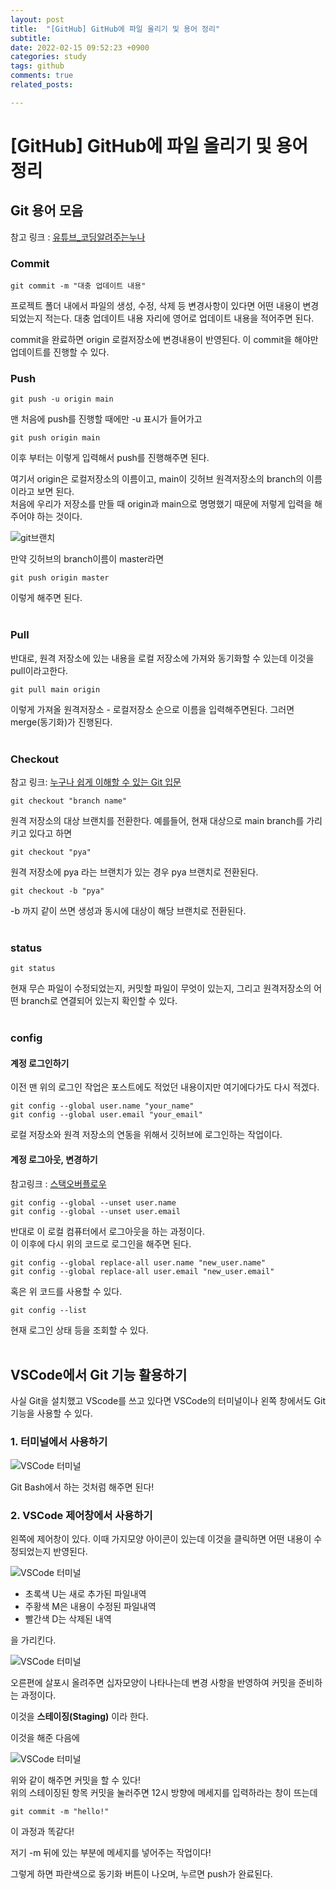 ```yaml
---
layout: post
title:  "[GitHub] GitHub에 파일 올리기 및 용어 정리"
subtitle:   
date: 2022-02-15 09:52:23 +0900
categories: study
tags: github
comments: true
related_posts:

---
```


# [GitHub] GitHub에 파일 올리기 및 용어 정리<br/>

## Git 용어 모음<br/>

참고 링크 : [유튜브_코딩알려주는누나](https://www.youtube.com/watch?v=lelVripbt2M)

### Commit<br/>

```
git commit -m "대충 업데이트 내용"
```

프로젝트 폴더 내에서 파일의 생성, 수정, 삭제 등 변경사항이 있다면 어떤 내용이 변경되었는지 적는다. 대충 업데이트 내용 자리에 영어로 업데이트 내용을 적어주면 된다.

commit을 완료하면 origin 로컬저장소에 변경내용이 반영된다.
이 commit을 해야만 업데이트를 진행할 수 있다.<br/>

### Push<br/>

```
git push -u origin main
```
맨 처음에 push를 진행할 때에만 -u 표시가 들어가고

```
git push origin main
```
이후 부터는 이렇게 입력해서 push를 진행해주면 된다.

여기서 origin은 로컬저장소의 이름이고, main이 깃허브 원격저장소의 branch의 이름이라고 보면 된다.<br/>
처음에 우리가 저장소를 만들 때 origin과 main으로 명명했기 때문에 저렇게 입력을 해주어야 하는 것이다.<br/>

![git브랜치](https://github.com/wookeykim95/wookeykim95.github.io/blob/main/assets/img/study/github/2022-02-15_github_1.jpg?raw=true)

만약 깃허브의 branch이름이 master라면

```
git push origin master
```
이렇게 해주면 된다.<br/>
<br/>


### Pull<br/>

반대로, 원격 저장소에 있는 내용을 로컬 저장소에 가져와 동기화할 수 있는데 이것을 pull이라고한다.<br/>

```
git pull main origin
```

이렇게 가져올 원격저장소 - 로컬저장소 순으로 이름을 입력해주면된다. 그러면 merge(동기화)가 진행된다.<br/>
<br/>

### Checkout<br/>

참고 링크: [누구나 쉽게 이해할 수 있는 Git 입문](https://backlog.com/git-tutorial/kr/stepup/stepup2_3.html)

```
git checkout "branch name"
```
원격 저장소의 대상 브랜치를 전환한다. 예를들어, 현재 대상으로 main branch를 가리키고 있다고 하면

```
git checkout "pya"
```
원격 저장소에 pya 라는 브랜치가 있는 경우 pya 브랜치로 전환된다.<br/>

```
git checkout -b "pya"
```
-b 까지 같이 쓰면 생성과 동시에 대상이 해당 브랜치로 전환된다.<br/>
<br/>

### status<br/>

```
git status
```
현재 무슨 파일이 수정되었는지, 커밋할 파일이 무엇이 있는지, 그리고 원격저장소의 어떤 branch로 연결되어 있는지 확인할 수 있다.<br/>
<br/>

### config<br/>

#### 계정 로그인하기<br/>

이전 맨 위의 로그인 작업은 포스트에도 적었던 내용이지만 여기에다가도 다시 적겠다.<br/>

```
git config --global user.name "your_name"
git config --global user.email "your_email"
```
로컬 저장소와 원격 저장소의 연동을 위해서 깃허브에 로그인하는 작업이다.<br/>

#### 계정 로그아웃, 변경하기<br/>

참고링크 : [스택오버플로우](https://stackoverflow.com/questions/11868447/how-can-i-remove-an-entry-in-global-configuration-with-git-config/11868676)

```
git config --global --unset user.name
git config --global --unset user.email
```
반대로 이 로컬 컴퓨터에서 로그아웃을 하는 과정이다.<br/>
이 이후에 다시 위의 코드로 로그인을 해주면 된다.<br/>

```
git config --global replace-all user.name "new_user.name"
git config --global replace-all user.email "new_user.email"
```
혹은 위 코드를 사용할 수 있다.<br/>

```
git config --list
```
현재 로그인 상태 등을 조회할 수 있다.<br/>
<br/>

## VSCode에서 Git 기능 활용하기<br/>

사실 Git을 설치했고 VScode를 쓰고 있다면 VSCode의 터미널이나 왼쪽 창에서도 Git 기능을 사용할 수 있다.<br/>

### 1. 터미널에서 사용하기

![VSCode 터미널](https://github.com/wookeykim95/wookeykim95.github.io/blob/main/assets/img/study/github/2022-02-15_github_2.jpg?raw=true)

Git Bash에서 하는 것처럼 해주면 된다!

### 2. VSCode 제어창에서 사용하기

왼쪽에 제어창이 있다. 이때 가지모양 아이콘이 있는데 이것을 클릭하면 어떤 내용이 수정되었는지 반영된다.

![VSCode 터미널](https://github.com/wookeykim95/wookeykim95.github.io/blob/main/assets/img/study/github/2022-02-15_github_3.jpg?raw=true)

- 초록색 U는 새로 추가된 파일내역
- 주황색 M은 내용이 수정된 파일내역
- 빨간색 D는 삭제된 내역

을 가리킨다.<br/>

![VSCode 터미널](https://github.com/wookeykim95/wookeykim95.github.io/blob/main/assets/img/study/github/2022-02-15_github_4.jpg?raw=true)

오른편에 살포시 올려주면 십자모양이 나타나는데 변경 사항을 반영하여 커밋을 준비하는 과정이다.<br/>

이것을 **스테이징(Staging)** 이라 한다.<br/>

이것을 해준 다음에

![VSCode 터미널](https://github.com/wookeykim95/wookeykim95.github.io/blob/main/assets/img/study/github/2022-02-15_github_5.jpg?raw=true)

위와 같이 해주면 커밋을 할 수 있다!<br/>
위의 스테이징된 항목 커밋을 눌러주면 12시 방향에 메세지를 입력하라는 창이 뜨는데

```
git commit -m "hello!"
```
이 과정과 똑같다!

저기 -m 뒤에 있는 부분에 메세지를 넣어주는 작업이다!

그렇게 하면 파란색으로 동기화 버튼이 나오며, 누르면 push가 완료된다.<br/>